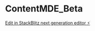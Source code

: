 # ContentMDE_Beta

[Edit in StackBlitz next generation editor ⚡️](https://stackblitz.com/~/github.com/TheodorusMaximus/ContentMDE_Beta)